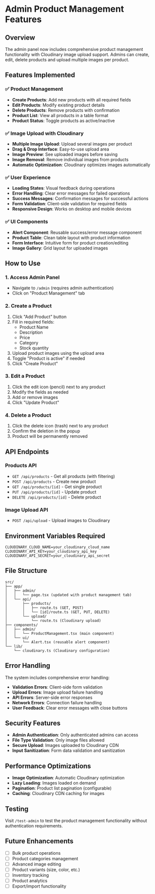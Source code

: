 # Admin Product Management Features

## Overview

The admin panel now includes comprehensive product management functionality with Cloudinary image upload support. Admins can create, edit, delete products and upload multiple images per product.

## Features Implemented

### ✅ Product Management
- **Create Products**: Add new products with all required fields
- **Edit Products**: Modify existing product details
- **Delete Products**: Remove products with confirmation
- **Product List**: View all products in a table format
- **Product Status**: Toggle products as active/inactive

### ✅ Image Upload with Cloudinary
- **Multiple Image Upload**: Upload several images per product
- **Drag & Drop Interface**: Easy-to-use upload area
- **Image Preview**: See uploaded images before saving
- **Image Removal**: Remove individual images from products
- **Automatic Optimization**: Cloudinary optimizes images automatically

### ✅ User Experience
- **Loading States**: Visual feedback during operations
- **Error Handling**: Clear error messages for failed operations
- **Success Messages**: Confirmation messages for successful actions
- **Form Validation**: Client-side validation for required fields
- **Responsive Design**: Works on desktop and mobile devices

### ✅ UI Components
- **Alert Component**: Reusable success/error message component
- **Product Table**: Clean table layout with product information
- **Form Interface**: Intuitive form for product creation/editing
- **Image Gallery**: Grid layout for uploaded images

## How to Use

### 1. Access Admin Panel
- Navigate to `/admin` (requires admin authentication)
- Click on "Product Management" tab

### 2. Create a Product
1. Click "Add Product" button
2. Fill in required fields:
   - Product Name
   - Description
   - Price
   - Category
   - Stock quantity
3. Upload product images using the upload area
4. Toggle "Product is active" if needed
5. Click "Create Product"

### 3. Edit a Product
1. Click the edit icon (pencil) next to any product
2. Modify the fields as needed
3. Add or remove images
4. Click "Update Product"

### 4. Delete a Product
1. Click the delete icon (trash) next to any product
2. Confirm the deletion in the popup
3. Product will be permanently removed

## API Endpoints

### Products API
- `GET /api/products` - Get all products (with filtering)
- `POST /api/products` - Create new product
- `GET /api/products/[id]` - Get single product
- `PUT /api/products/[id]` - Update product
- `DELETE /api/products/[id]` - Delete product

### Image Upload API
- `POST /api/upload` - Upload images to Cloudinary

## Environment Variables Required

```env
CLOUDINARY_CLOUD_NAME=your_cloudinary_cloud_name
CLOUDINARY_API_KEY=your_cloudinary_api_key
CLOUDINARY_API_SECRET=your_cloudinary_api_secret
```

## File Structure

```
src/
├── app/
│   ├── admin/
│   │   └── page.tsx (updated with product management tab)
│   └── api/
│       ├── products/
│       │   ├── route.ts (GET, POST)
│       │   └── [id]/route.ts (GET, PUT, DELETE)
│       └── upload/
│           └── route.ts (Cloudinary upload)
├── components/
│   ├── admin/
│   │   └── ProductManagement.tsx (main component)
│   └── ui/
│       └── Alert.tsx (reusable alert component)
└── lib/
    └── cloudinary.ts (Cloudinary configuration)
```

## Error Handling

The system includes comprehensive error handling:

- **Validation Errors**: Client-side form validation
- **Upload Errors**: Image upload failure handling
- **API Errors**: Server-side error responses
- **Network Errors**: Connection failure handling
- **User Feedback**: Clear error messages with close buttons

## Security Features

- **Admin Authentication**: Only authenticated admins can access
- **File Type Validation**: Only image files allowed
- **Secure Upload**: Images uploaded to Cloudinary CDN
- **Input Sanitization**: Form data validation and sanitization

## Performance Optimizations

- **Image Optimization**: Automatic Cloudinary optimization
- **Lazy Loading**: Images loaded on demand
- **Pagination**: Product list pagination (configurable)
- **Caching**: Cloudinary CDN caching for images

## Testing

Visit `/test-admin` to test the product management functionality without authentication requirements.

## Future Enhancements

- [ ] Bulk product operations
- [ ] Product categories management
- [ ] Advanced image editing
- [ ] Product variants (size, color, etc.)
- [ ] Inventory tracking
- [ ] Product analytics
- [ ] Export/import functionality 